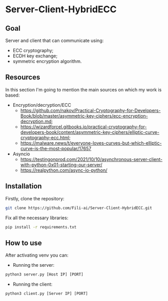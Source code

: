 # Server-Client-HybridECC

## Goal

Server and client that can communicate using:

- ECC cryptography;
- ECDH key exchange;
- symmetric encryption algorithm.

## Resources

In this section I'm going to mention the main sources on which my work is based:

- Encryption/decryption/ECC
  - <https://github.com/nakov/Practical-Cryptography-for-Developers-Book/blob/master/asymmetric-key-ciphers/ecc-encryption-decryption.md>;
  - <https://wizardforcel.gitbooks.io/practical-cryptography-for-developers-book/content/asymmetric-key-ciphers/elliptic-curve-cryptography-ecc.html>;
  - <https://malware.news/t/everyone-loves-curves-but-which-elliptic-curve-is-the-most-popular/17657>
- Asyncio
  - <https://testingonprod.com/2021/10/10/asynchronous-server-client-with-python-0x01-starting-our-server/>
  - <https://realpython.com/async-io-python/>

## Installation

Firstly, clone the repository:

```Bash
git clone https://github.com/Fili-ai/Server-Client-HybridECC.git   
```

Fix all the necessary libraries:

```Bash
pip install -r requirements.txt
```

## How to use

After activating venv you can:

- Running the server:

```Python
python3 server.py [Host IP] [PORT]
```

- Running the client:

```Python
python3 client.py [Server IP] [PORT]
```
